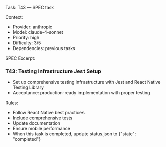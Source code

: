 Task: T43 — SPEC task

Context:
- Provider: anthropic
- Model: claude-4-sonnet
- Priority: high
- Difficulty: 3/5
- Dependencies: previous tasks

SPEC Excerpt:

### T43: Testing Infrastructure   Jest Setup
- Set up comprehensive testing infrastructure with Jest and React Native Testing Library
- Acceptance: production-ready implementation with proper testing

Rules:
- Follow React Native best practices
- Include comprehensive tests
- Update documentation
- Ensure mobile performance
- When this task is completed, update status.json to {"state": "completed"}
